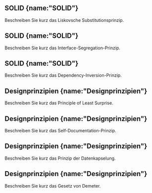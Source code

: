 ## SOLID {name:"SOLID"}
<p>Beschreiben Sie kurz das Liskovsche Substitutionsprinzip.</p>

## SOLID {name:"SOLID"}
<p>Beschreiben Sie kurz das Interface-Segregation-Prinzip.</p>

## SOLID {name:"SOLID"}
<p>Beschreiben Sie kurz das Dependency-Inversion-Prinzip.</p>

## Designprinzipien {name:"Designprinzipien"}
<p>Beschreiben Sie kurz das Principle of Least Surprise.</p>

## Designprinzipien {name:"Designprinzipien"}
<p>Beschreiben Sie kurz das Self-Documentation-Prinzip.</p>

## Designprinzipien {name:"Designprinzipien"}
<p>Beschreiben Sie kurz das Prinzip der Datenkapselung.</p>

## Designprinzipien {name:"Designprinzipien"}
<p>Beschreiben Sie kurz das Gesetz von Demeter.</p>